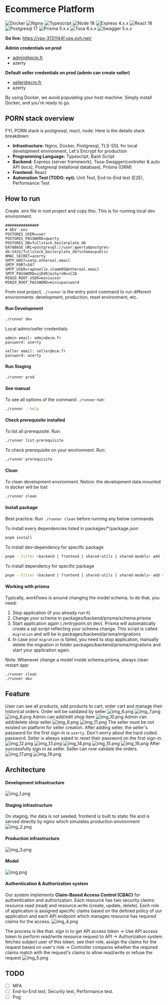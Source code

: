 # Ecommerce Platform
![Docker](https://img.shields.io/badge/docker-27.3.1-green)
![Nginx](https://img.shields.io/badge/nginx-alpine-green)
![Typescript](https://img.shields.io/badge/typescript-5.2.2-green.svg)
![Node 18](https://img.shields.io/badge/node-18_alpine-green)
![Express 4.x.x](https://img.shields.io/badge/express-4.19.2-green.svg)
![React 18](https://img.shields.io/badge/react-18.2.0-green.svg)
![Postgresql 17](https://img.shields.io/badge/postgresql-14_alpine-green.svg)
![Prisma 5.x.x](https://img.shields.io/badge/prisma-5.20.0-green.svg)
![Tsoa 6.x.x](https://img.shields.io/badge/tsoa-6.4.0-green.svg)
![Swagger 5.x.x](https://img.shields.io/badge/swagger_api_docs-5.0.1-green.svg)

**Go live:** https://vps-3131144f.vps.ovh.net/  

**Admin credentials on prod** 
- admin@ecm.fr
- azerty  

**Default seller credentials on prod (admin can create seller)**
- seller@ecm.fr
- azerty


By using Docker, we avoid populating your host machine. Simply install Docker, and you're ready to go.


## PORN stack overview
FYI, PORN stack is postgresql, react, node. Here is the details stack breakdown:
- **Infrastructure:** Nginx, Docker, Postgresql, TLS-SSL for local development environment, Let's Encrypt for production
- **Programming Language:** Typescript, Bash Script
- **Backend:** Express (server framework), Tsoa-Swagger(controller & auto API docs), Postgresql (relational database), Prisma (ORM) 
- **Frontend:** React
- **Automation Test (TODO: nyi):** Unit Test, End-to-End test (E2E), Performance Test

## How to run
Create .env file in root project and copy this. This is for running local dev environment.  
```shell
###############
# DEV .env
POSTGRES_USER=user
POSTGRES_PASSWORD=qwerty
POSTGRES_DB=fullstack_boilerplate_db
DATABASE_URL=postgresql://user:qwerty@postgres-db:5432/fullstack_boilerplate_db?schema=public
HMAC_SECRET=azerty
SMTP_HOST=smtp.ethereal.email
SMTP_PORT=587
SMTP_USER=raphaelle.stamm95@ethereal.email
SMTP_PASSWORD=ujDd9JezSyrnNvxCZA
MINIO_ROOT_USER=miniouser
MINIO_ROOT_PASSWORD=miniopassword
```
From root project, `./runner` is the entry point
command to run different environments: development, production, reset environment, etc.
#### Run Development
``` bash
./runner dev
```
Local admin/seller credentials:
```shell
admin email: admin@ecm.fr
password: azerty

seller email: seller@ecm.fr
password: azerty
```
#### Run Staging
``` bash
./runner prod
```
#### See manual
To see all options of the command `./runner` run:
``` bash
./runner --help
```
#### Check prerequisite installed
To list all prerequisite. Run:
``` bash
./runner list-prerequisite
```
To check prerequisite on your environment. Run:
``` bash
./runner prerequisite
```
#### Clean
To clean development environment. Notice: the development data mounted in docker will be lost
``` bash
./runner clean
```

#### Install package
Best practice: Run `./runner clean` before running any below commands

To install every dependencies listed in packages/*/package.json
``` bash
pnpm install
```  
To install dev-dependency for specific package
``` bash
pnpm --filter <backend | frontend | shared-utils | shared-models> add --save-dev <package>
```  

To install dependency for specific package
``` bash
pnpm --filter <backend | frontend | shared-utils | shared-models> add <package>
```

#### Working with prisma
Typically, workflows is around changing the model schema, to do that, you need:
1. Stop application (if you already run it)
2. Change your schema in packages/backend/prisma/schema.prisma
3. Start application again (./entrypoint.sh dev). Prisma will automatically create
   a sql script reflecting your schema change. This script is called `migration` and will be
   in packages/backend/prisma/migrations
4. In case your `migration` is failed, you need to stop application, manually delete the migration in folder
   packages/backend/prisma/migrations and start your application again.

Note: Whenever change a model inside schema.prisma, always clean restart app:
```shell
./runner clean
./runner dev
```

## Feature
User can see all products, add products to cart, order cart and manage
their historical orders. Order will be validated by seller
![img_6.png](pictures-for-docs/img_6.png)
![img_7.png](pictures-for-docs/img_7.png)
![img_8.png](pictures-for-docs/img_8.png)
Admin can add/edit shop item
![img_10.png](pictures-for-docs/img_10.png)
Admin can add/delete shop seller
![img_9.png](pictures-for-docs/img_9.png)
![img_11.png](pictures-for-docs/img_11.png)
The seller must be not existed on platform for seller creation. After adding seller, the seller's 
password for the first sign-in is `azerty`. Don't worry about the hard coded password. Seller
is always asked to reset their password on the first sign-in.
![img_12.png](pictures-for-docs/img_12.png)
![img_13.png](pictures-for-docs/img_13.png)
![img_14.png](pictures-for-docs/img_14.png)
![img_15.png](pictures-for-docs/img_15.png)
![img_16.png](pictures-for-docs/img_16.png)
After successfully sign in as seller. Seller can now validate the orders.
![img_17.png](pictures-for-docs/img_17.png)
![img_18.png](pictures-for-docs/img_18.png)

## Architecture
#### Development infrastructure  
![img_1.png](pictures-for-docs/img_1.png)
#### Staging infrastructure
On staging, the data is not seeded, frontend is built to static file and is served directly 
by nginx which simulates production environment
![img_2.png](pictures-for-docs/img_2.png)
#### Production infrastructure
![img_3.png](pictures-for-docs/img_3.png)
#### Model
![img.png](pictures-for-docs/img.png)
#### Authentication & Authorization system
Our system implements **Claim-Based Access Control (CBAC)** for authentication and authorization.
Each resource has two security claims: resource.read (read) and resource.write (create, update, delete).
Each role of application is assigned specific claims based on the defined 
policy of our application and each API endpoint which manages resource has required claims for the access.
![img_4.png](pictures-for-docs/img_4.png)

The process is like that: sign in to get API access token -> Use API access token to perform read/write
resource request to API -> Authorization system fetches subject user of this token, see their role, assign the
claims for the request based on user's role -> Controller compares whether the required claims match with the request's 
claims to allow read/write or refuse the request
![img_5.png](pictures-for-docs/img_5.png)

## TODO
- [ ] MFA
- [ ] End-to-End test, Security test, Performance test.
- [ ] Pog
